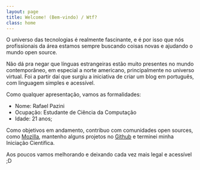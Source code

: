 ```yaml
---
layout: page
title: Welcome! (Bem-vindo) / Wtf?
class: home
---
```


O universo das tecnologias é realmente fascinante, e é por isso que nós profissionais da área estamos sempre buscando coisas novas e ajudando o mundo open source.

Não dá pra negar que línguas estrangeiras estão muito presentes no mundo contemporâneo, em especial a norte americano, principalmente no universo virtual. Foi a partir daí que surgiu a iniciativa de criar um blog em português, com linguagem simples e acessível.

Como qualquer apresentação, vamos as formalidades:

*   Nome: Rafael Pazini
*   Ocupação: Estudante de Ciência da Computação
*   Idade: 21 anos;

Como objetivos em andamento, contribuo com comunidades open sources, como [Mozilla][1], mantenho alguns projetos no [Github][2] e terminei minha Iniciação Cientifica.

Aos poucos vamos melhorando e deixando cada vez mais legal e acessível ;D


[1]: https://developer.mozilla.org/en-US/docs/MDN/Contribute "Mozilla Contribute"
[2]: https://github.com/rflpazini "Github Rafael Pazini"
